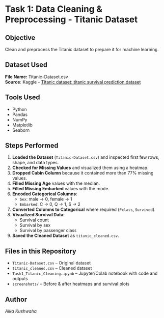 # Task 1: Data Cleaning & Preprocessing - Titanic Dataset

## Objective
Clean and preprocess the Titanic dataset to prepare it for machine learning.

## Dataset Used
**File Name:** Titanic-Dataset.csv  
**Source:** Kaggle - [Titanic dataset: titanic survival prediction dataset ](https://www.kaggle.com/c/titanic/data.)  

## Tools Used
- Python  
- Pandas  
- NumPy  
- Matplotlib  
- Seaborn  

## Steps Performed
1. **Loaded the Dataset** (`Titanic-Dataset.csv`) and inspected first few rows, shape, and data types.
2. **Checked for Missing Values** and visualized them using a heatmap.
3. **Dropped Cabin Column** because it contained more than 77% missing values.
4. **Filled Missing Age** values with the median.
5. **Filled Missing Embarked** values with the mode.
6. **Encoded Categorical Columns**:
   - `Sex`: male → 0, female → 1  
   - `Embarked`: C → 0, Q → 1, S → 2
7. **Converted Columns to Categorical** where required (`Pclass`, `Survived`).
8. **Visualized Survival Data**:
   - Survival count
   - Survival by sex
   - Survival by passenger class
9. **Saved the Cleaned Dataset** as `titanic_cleaned.csv`.

## Files in this Repository
- `Titanic-Dataset.csv` – Original dataset  
- `titanic_cleaned.csv` – Cleaned dataset  
- `Task1_Titanic_Cleaning.ipynb` – Jupyter/Colab notebook with code and outputs  
- `screenshots/` – Before & after heatmaps and survival plots

## Author
*Alka Kushwaha*
